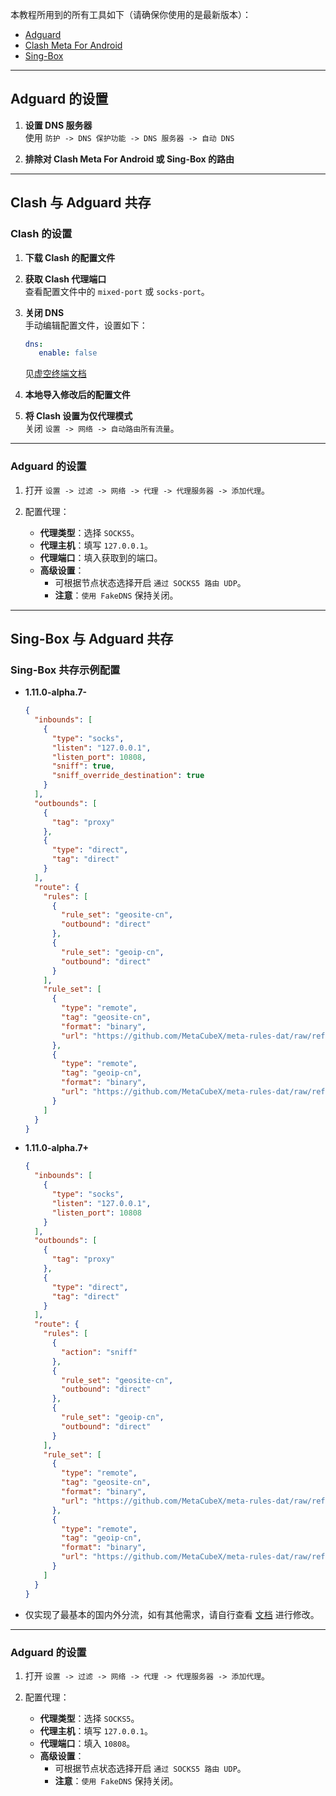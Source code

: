 本教程所用到的所有工具如下（请确保你使用的是最新版本）：

- [Adguard](https://adguard.com/zh_cn/welcome.html)
- [Clash Meta For Android](https://github.com/MetaCubeX/ClashMetaForAndroid/releases/latest)
- [Sing-Box](https://github.com/SagerNet/sing-box/releases/latest)

---

## **Adguard 的设置**

1. **设置 DNS 服务器**  
   使用 `防护 -> DNS 保护功能 -> DNS 服务器 -> 自动 DNS`

2. **排除对 Clash Meta For Android 或 Sing-Box 的路由**

---

## **Clash 与 Adguard 共存**

### **Clash 的设置**

1. **下载 Clash 的配置文件**

2. **获取 Clash 代理端口**  
   查看配置文件中的 `mixed-port` 或 `socks-port`。

3. **关闭 DNS**  
   手动编辑配置文件，设置如下：
   ```yaml
   dns:
      enable: false
   ```
   见[虚空终端文档](https://wiki.metacubex.one/config/dns/#enable)

4. **本地导入修改后的配置文件**

5. **将 Clash 设置为仅代理模式**  
   关闭 `设置 -> 网络 -> 自动路由所有流量`。

---

### **Adguard 的设置**

1. 打开 `设置 -> 过滤 -> 网络 -> 代理 -> 代理服务器 -> 添加代理`。

2. 配置代理：
   - **代理类型**：选择 `SOCKS5`。
   - **代理主机**：填写 `127.0.0.1`。
   - **代理端口**：填入获取到的端口。
   - **高级设置**：
     - 可根据节点状态选择开启 `通过 SOCKS5 路由 UDP`。
     - **注意**：`使用 FakeDNS` 保持关闭。

---

## **Sing-Box 与 Adguard 共存**

### **Sing-Box 共存示例配置**

- **1.11.0-alpha.7-**

  ```json
  {
    "inbounds": [
      {
        "type": "socks",
        "listen": "127.0.0.1",
        "listen_port": 10808,
        "sniff": true,
        "sniff_override_destination": true
      }
    ],
    "outbounds": [
      {
        "tag": "proxy"
      },
      {
        "type": "direct",
        "tag": "direct"
      }
    ],
    "route": {
      "rules": [
        {
          "rule_set": "geosite-cn",
          "outbound": "direct"
        },
        {
          "rule_set": "geoip-cn",
          "outbound": "direct"
        }
      ],
      "rule_set": [
        {
          "type": "remote",
          "tag": "geosite-cn",
          "format": "binary",
          "url": "https://github.com/MetaCubeX/meta-rules-dat/raw/refs/heads/sing/geo/geosite/cn.srs"
        },
        {
          "type": "remote",
          "tag": "geoip-cn",
          "format": "binary",
          "url": "https://github.com/MetaCubeX/meta-rules-dat/raw/refs/heads/sing/geo/geoip/cn.srs"
        }
      ]
    }
  }
  ```

- **1.11.0-alpha.7+**

  ```json
  {
    "inbounds": [
      {
        "type": "socks",
        "listen": "127.0.0.1",
        "listen_port": 10808
      }
    ],
    "outbounds": [
      {
        "tag": "proxy"
      },
      {
        "type": "direct",
        "tag": "direct"
      }
    ],
    "route": {
      "rules": [
        {
          "action": "sniff"
        },
        {
          "rule_set": "geosite-cn",
          "outbound": "direct"
        },
        {
          "rule_set": "geoip-cn",
          "outbound": "direct"
        }
      ],
      "rule_set": [
        {
          "type": "remote",
          "tag": "geosite-cn",
          "format": "binary",
          "url": "https://github.com/MetaCubeX/meta-rules-dat/raw/refs/heads/sing/geo/geosite/cn.srs"
        },
        {
          "type": "remote",
          "tag": "geoip-cn",
          "format": "binary",
          "url": "https://github.com/MetaCubeX/meta-rules-dat/raw/refs/heads/sing/geo/geoip/cn.srs"
        }
      ]
    }
  }
  ```

- 仅实现了最基本的国内外分流，如有其他需求，请自行查看 [文档](https://sing-box.sagernet.org/zh) 进行修改。

---

### **Adguard 的设置**

1. 打开 `设置 -> 过滤 -> 网络 -> 代理 -> 代理服务器 -> 添加代理`。

2. 配置代理：
   - **代理类型**：选择 `SOCKS5`。
   - **代理主机**：填写 `127.0.0.1`。
   - **代理端口**：填入 `10808`。
   - **高级设置**：
     - 可根据节点状态选择开启 `通过 SOCKS5 路由 UDP`。
     - **注意**：`使用 FakeDNS` 保持关闭。